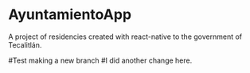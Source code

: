 # AyuntamientoApp
A project of residencies created with react-native to the government of Tecalitlán.

#Test making a new branch
#I did another change here.
